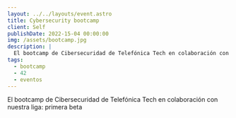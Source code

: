 ```yaml
---
layout: ../../layouts/event.astro
title: Cybersecurity bootcamp
client: Self
publishDate: 2022-15-04 00:00:00
img: /assets/bootcamp.jpg
description: |
  El bootcamp de Cibersecuridad de Telefónica Tech en colaboración con nuestra liga: primera beta
tags:
  - bootcamp
  - 42
  - eventos
---
```

  El bootcamp de Cibersecuridad de Telefónica Tech en colaboración con nuestra liga: primera beta
